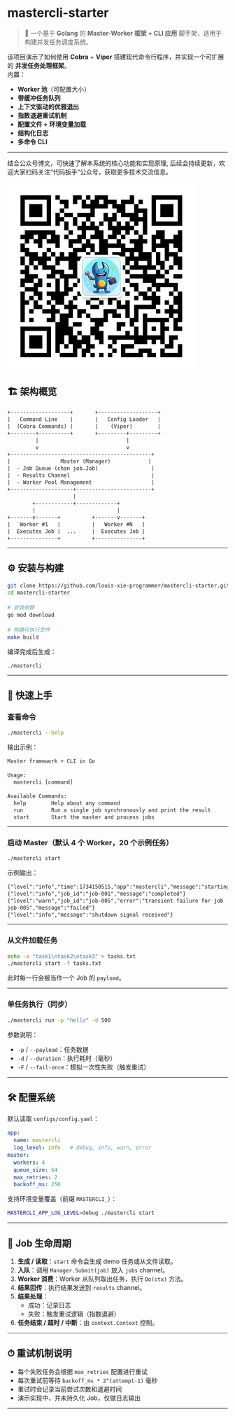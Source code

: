 # mastercli-starter

> 🚀 一个基于 **Golang** 的 **Master-Worker 框架 + CLI 应用** 脚手架，适用于构建并发任务调度系统。

该项目演示了如何使用 **Cobra** + **Viper** 搭建现代命令行程序，并实现一个可扩展的 **并发任务处理框架**。  
内置：
- **Worker 池**（可配置大小）
- **带缓冲任务队列**
- **上下文驱动的优雅退出**
- **指数退避重试机制**
- **配置文件 + 环境变量加载**
- **结构化日志**
- **多命令 CLI**

---

结合公众号博文，可快速了解本系统的核心功能和实现原理, 后续会持续更新，欢迎大家扫码关注“代码扳手”公众号，获取更多技术交流信息。

![img.png](img.png)


## 🏗 架构概览

```
+-------------------+       +-------------------+
|   Command Line    |       |   Config Loader   |
|  (Cobra Commands) |       |    (Viper)        |
+--------+----------+       +---------+---------+
         |                            |
         v                            v
+---------------------------------------------+
|                Master (Manager)            |
|  - Job Queue (chan job.Job)                 |
|  - Results Channel                          |
|  - Worker Pool Management                   |
+--------------------+------------------------+
                     |
        +------------+-------------+
        |                          |
+-------v-------+          +-------v-------+
|   Worker #1   |          |   Worker #N   |
|  Executes Job |  ...     |  Executes Job |
+---------------+          +---------------+
```

---

## ⚙️ 安装与构建

```bash
git clone https://github.com/louis-xie-programmer/mastercli-starter.git
cd mastercli-starter

# 安装依赖
go mod download

# 构建可执行文件
make build
```

编译完成后生成：
```
./mastercli
```

---

## 🚀 快速上手

### 查看命令
```bash
./mastercli --help
```

输出示例：
```
Master framework + CLI in Go

Usage:
  mastercli [command]

Available Commands:
  help        Help about any command
  run         Run a single job synchronously and print the result
  start       Start the master and process jobs
```

---

### 启动 Master（默认 4 个 Worker，20 个示例任务）
```bash
./mastercli start
```
示例输出：
```
{"level":"info","time":1734150515,"app":"mastercli","message":"starting"}
{"level":"info","job_id":"job-001","message":"completed"}
{"level":"warn","job_id":"job-005","error":"transient failure for job job-005","message":"failed"}
{"level":"info","message":"shutdown signal received"}
```

---

### 从文件加载任务
```bash
echo -e "task1\ntask2\ntask3" > tasks.txt
./mastercli start -f tasks.txt
```

此时每一行会被当作一个 Job 的 `payload`。

---

### 单任务执行（同步）
```bash
./mastercli run -p "hello" -d 500
```
参数说明：
- `-p` / `--payload`：任务数据
- `-d` / `--duration`：执行耗时（毫秒）
- `-F` / `--fail-once`：模拟一次性失败（触发重试）

---

## 🛠 配置系统

默认读取 `configs/config.yaml`：
```yaml
app:
  name: mastercli
  log_level: info   # debug, info, warn, error
master:
  workers: 4
  queue_size: 64
  max_retries: 2
  backoff_ms: 250
```

支持环境变量覆盖（前缀 `MASTERCLI_`）：
```bash
MASTERCLI_APP_LOG_LEVEL=debug ./mastercli start
```

---

## 🔄 Job 生命周期

1. **生成 / 读取**：`start` 命令会生成 demo 任务或从文件读取。
2. **入队**：调用 `Manager.Submit(job)` 放入 `jobs` channel。
3. **Worker 消费**：Worker 从队列取出任务，执行 `Do(ctx)` 方法。
4. **结果回传**：执行结果发送到 `results` channel。
5. **结果处理**：
   - 成功：记录日志
   - 失败：触发重试逻辑（指数退避）
6. **任务结束 / 超时 / 中断**：由 `context.Context` 控制。

---

## ⏱ 重试机制说明

- 每个失败任务会根据 `max_retries` 配置进行重试
- 每次重试前等待 `backoff_ms * 2^(attempt-1)` 毫秒
- 重试时会记录当前尝试次数和退避时间
- 演示实现中，并未持久化 Job，仅做日志输出

---
